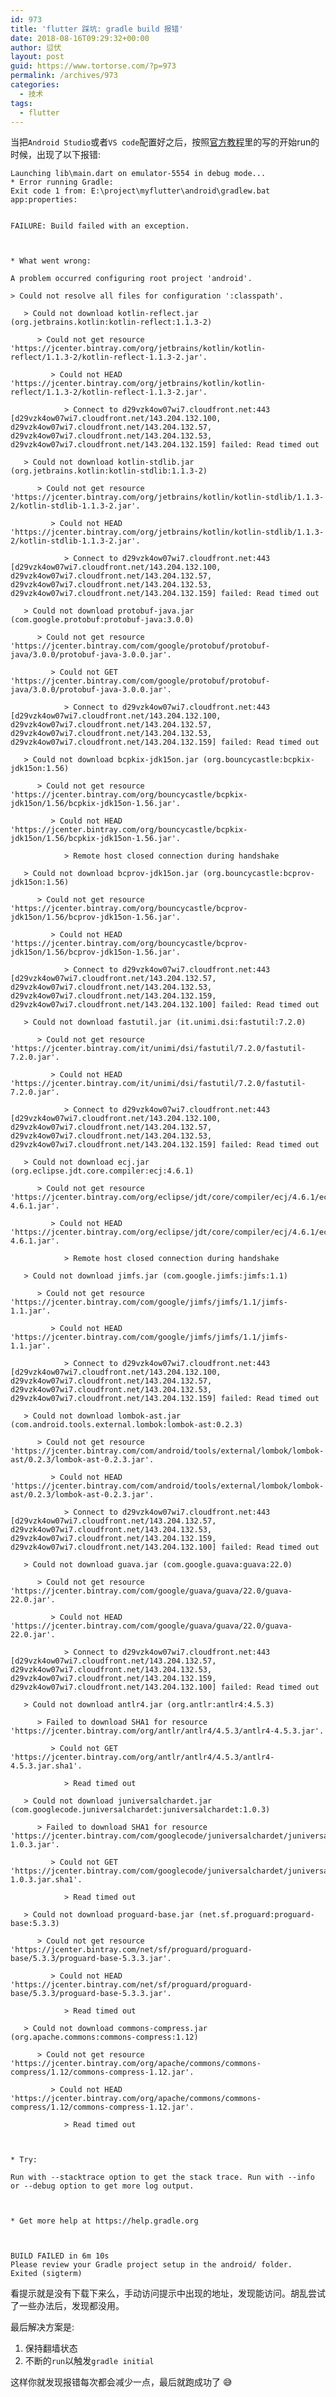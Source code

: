 ```yaml
---
id: 973
title: 'flutter 踩坑: gradle build 报错'
date: 2018-08-16T09:29:32+00:00
author: 愆伏
layout: post
guid: https://www.tortorse.com/?p=973
permalink: /archives/973
categories:
  - 技术
tags:
  - flutter
---
```

当把`Android Studio`或者`VS code`配置好之后，按照[官方教程](https://flutter.io/get-started/test-drive/#androidstudio)里的写的开始run的时候，出现了以下报错:

<pre><code class="language-bash ">Launching lib\main.dart on emulator-5554 in debug mode...
* Error running Gradle:
Exit code 1 from: E:\project\myflutter\android\gradlew.bat app:properties:


FAILURE: Build failed with an exception.



* What went wrong:

A problem occurred configuring root project 'android'.

&gt; Could not resolve all files for configuration ':classpath'.

   &gt; Could not download kotlin-reflect.jar (org.jetbrains.kotlin:kotlin-reflect:1.1.3-2)

      &gt; Could not get resource 'https://jcenter.bintray.com/org/jetbrains/kotlin/kotlin-reflect/1.1.3-2/kotlin-reflect-1.1.3-2.jar'.

         &gt; Could not HEAD 'https://jcenter.bintray.com/org/jetbrains/kotlin/kotlin-reflect/1.1.3-2/kotlin-reflect-1.1.3-2.jar'.

            &gt; Connect to d29vzk4ow07wi7.cloudfront.net:443 [d29vzk4ow07wi7.cloudfront.net/143.204.132.100, d29vzk4ow07wi7.cloudfront.net/143.204.132.57, d29vzk4ow07wi7.cloudfront.net/143.204.132.53, d29vzk4ow07wi7.cloudfront.net/143.204.132.159] failed: Read timed out

   &gt; Could not download kotlin-stdlib.jar (org.jetbrains.kotlin:kotlin-stdlib:1.1.3-2)

      &gt; Could not get resource 'https://jcenter.bintray.com/org/jetbrains/kotlin/kotlin-stdlib/1.1.3-2/kotlin-stdlib-1.1.3-2.jar'.

         &gt; Could not HEAD 'https://jcenter.bintray.com/org/jetbrains/kotlin/kotlin-stdlib/1.1.3-2/kotlin-stdlib-1.1.3-2.jar'.

            &gt; Connect to d29vzk4ow07wi7.cloudfront.net:443 [d29vzk4ow07wi7.cloudfront.net/143.204.132.100, d29vzk4ow07wi7.cloudfront.net/143.204.132.57, d29vzk4ow07wi7.cloudfront.net/143.204.132.53, d29vzk4ow07wi7.cloudfront.net/143.204.132.159] failed: Read timed out

   &gt; Could not download protobuf-java.jar (com.google.protobuf:protobuf-java:3.0.0)

      &gt; Could not get resource 'https://jcenter.bintray.com/com/google/protobuf/protobuf-java/3.0.0/protobuf-java-3.0.0.jar'.

         &gt; Could not GET 'https://jcenter.bintray.com/com/google/protobuf/protobuf-java/3.0.0/protobuf-java-3.0.0.jar'.

            &gt; Connect to d29vzk4ow07wi7.cloudfront.net:443 [d29vzk4ow07wi7.cloudfront.net/143.204.132.100, d29vzk4ow07wi7.cloudfront.net/143.204.132.57, d29vzk4ow07wi7.cloudfront.net/143.204.132.53, d29vzk4ow07wi7.cloudfront.net/143.204.132.159] failed: Read timed out

   &gt; Could not download bcpkix-jdk15on.jar (org.bouncycastle:bcpkix-jdk15on:1.56)

      &gt; Could not get resource 'https://jcenter.bintray.com/org/bouncycastle/bcpkix-jdk15on/1.56/bcpkix-jdk15on-1.56.jar'.

         &gt; Could not HEAD 'https://jcenter.bintray.com/org/bouncycastle/bcpkix-jdk15on/1.56/bcpkix-jdk15on-1.56.jar'.

            &gt; Remote host closed connection during handshake

   &gt; Could not download bcprov-jdk15on.jar (org.bouncycastle:bcprov-jdk15on:1.56)

      &gt; Could not get resource 'https://jcenter.bintray.com/org/bouncycastle/bcprov-jdk15on/1.56/bcprov-jdk15on-1.56.jar'.

         &gt; Could not HEAD 'https://jcenter.bintray.com/org/bouncycastle/bcprov-jdk15on/1.56/bcprov-jdk15on-1.56.jar'.

            &gt; Connect to d29vzk4ow07wi7.cloudfront.net:443 [d29vzk4ow07wi7.cloudfront.net/143.204.132.57, d29vzk4ow07wi7.cloudfront.net/143.204.132.53, d29vzk4ow07wi7.cloudfront.net/143.204.132.159, d29vzk4ow07wi7.cloudfront.net/143.204.132.100] failed: Read timed out

   &gt; Could not download fastutil.jar (it.unimi.dsi:fastutil:7.2.0)

      &gt; Could not get resource 'https://jcenter.bintray.com/it/unimi/dsi/fastutil/7.2.0/fastutil-7.2.0.jar'.

         &gt; Could not HEAD 'https://jcenter.bintray.com/it/unimi/dsi/fastutil/7.2.0/fastutil-7.2.0.jar'.

            &gt; Connect to d29vzk4ow07wi7.cloudfront.net:443 [d29vzk4ow07wi7.cloudfront.net/143.204.132.100, d29vzk4ow07wi7.cloudfront.net/143.204.132.57, d29vzk4ow07wi7.cloudfront.net/143.204.132.53, d29vzk4ow07wi7.cloudfront.net/143.204.132.159] failed: Read timed out

   &gt; Could not download ecj.jar (org.eclipse.jdt.core.compiler:ecj:4.6.1)

      &gt; Could not get resource 'https://jcenter.bintray.com/org/eclipse/jdt/core/compiler/ecj/4.6.1/ecj-4.6.1.jar'.

         &gt; Could not HEAD 'https://jcenter.bintray.com/org/eclipse/jdt/core/compiler/ecj/4.6.1/ecj-4.6.1.jar'.

            &gt; Remote host closed connection during handshake

   &gt; Could not download jimfs.jar (com.google.jimfs:jimfs:1.1)

      &gt; Could not get resource 'https://jcenter.bintray.com/com/google/jimfs/jimfs/1.1/jimfs-1.1.jar'.

         &gt; Could not HEAD 'https://jcenter.bintray.com/com/google/jimfs/jimfs/1.1/jimfs-1.1.jar'.

            &gt; Connect to d29vzk4ow07wi7.cloudfront.net:443 [d29vzk4ow07wi7.cloudfront.net/143.204.132.100, d29vzk4ow07wi7.cloudfront.net/143.204.132.57, d29vzk4ow07wi7.cloudfront.net/143.204.132.53, d29vzk4ow07wi7.cloudfront.net/143.204.132.159] failed: Read timed out

   &gt; Could not download lombok-ast.jar (com.android.tools.external.lombok:lombok-ast:0.2.3)

      &gt; Could not get resource 'https://jcenter.bintray.com/com/android/tools/external/lombok/lombok-ast/0.2.3/lombok-ast-0.2.3.jar'.

         &gt; Could not HEAD 'https://jcenter.bintray.com/com/android/tools/external/lombok/lombok-ast/0.2.3/lombok-ast-0.2.3.jar'.

            &gt; Connect to d29vzk4ow07wi7.cloudfront.net:443 [d29vzk4ow07wi7.cloudfront.net/143.204.132.57, d29vzk4ow07wi7.cloudfront.net/143.204.132.53, d29vzk4ow07wi7.cloudfront.net/143.204.132.159, d29vzk4ow07wi7.cloudfront.net/143.204.132.100] failed: Read timed out

   &gt; Could not download guava.jar (com.google.guava:guava:22.0)

      &gt; Could not get resource 'https://jcenter.bintray.com/com/google/guava/guava/22.0/guava-22.0.jar'.

         &gt; Could not HEAD 'https://jcenter.bintray.com/com/google/guava/guava/22.0/guava-22.0.jar'.

            &gt; Connect to d29vzk4ow07wi7.cloudfront.net:443 [d29vzk4ow07wi7.cloudfront.net/143.204.132.57, d29vzk4ow07wi7.cloudfront.net/143.204.132.53, d29vzk4ow07wi7.cloudfront.net/143.204.132.159, d29vzk4ow07wi7.cloudfront.net/143.204.132.100] failed: Read timed out

   &gt; Could not download antlr4.jar (org.antlr:antlr4:4.5.3)

      &gt; Failed to download SHA1 for resource 'https://jcenter.bintray.com/org/antlr/antlr4/4.5.3/antlr4-4.5.3.jar'.

         &gt; Could not GET 'https://jcenter.bintray.com/org/antlr/antlr4/4.5.3/antlr4-4.5.3.jar.sha1'.

            &gt; Read timed out

   &gt; Could not download juniversalchardet.jar (com.googlecode.juniversalchardet:juniversalchardet:1.0.3)

      &gt; Failed to download SHA1 for resource 'https://jcenter.bintray.com/com/googlecode/juniversalchardet/juniversalchardet/1.0.3/juniversalchardet-1.0.3.jar'.

         &gt; Could not GET 'https://jcenter.bintray.com/com/googlecode/juniversalchardet/juniversalchardet/1.0.3/juniversalchardet-1.0.3.jar.sha1'.

            &gt; Read timed out

   &gt; Could not download proguard-base.jar (net.sf.proguard:proguard-base:5.3.3)

      &gt; Could not get resource 'https://jcenter.bintray.com/net/sf/proguard/proguard-base/5.3.3/proguard-base-5.3.3.jar'.

         &gt; Could not HEAD 'https://jcenter.bintray.com/net/sf/proguard/proguard-base/5.3.3/proguard-base-5.3.3.jar'.

            &gt; Read timed out

   &gt; Could not download commons-compress.jar (org.apache.commons:commons-compress:1.12)

      &gt; Could not get resource 'https://jcenter.bintray.com/org/apache/commons/commons-compress/1.12/commons-compress-1.12.jar'.

         &gt; Could not HEAD 'https://jcenter.bintray.com/org/apache/commons/commons-compress/1.12/commons-compress-1.12.jar'.

            &gt; Read timed out



* Try:

Run with --stacktrace option to get the stack trace. Run with --info or --debug option to get more log output.



* Get more help at https://help.gradle.org



BUILD FAILED in 6m 10s
Please review your Gradle project setup in the android/ folder.
Exited (sigterm)
</code></pre>

看提示就是没有下载下来么，手动访问提示中出现的地址，发现能访问。胡乱尝试了一些办法后，发现都没用。

最后解决方案是:

  1. 保持翻墙状态
  2. 不断的`run`以触发`gradle initial`

这样你就发现报错每次都会减少一点，最后就跑成功了 &#x1f605;
